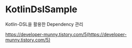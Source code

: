# KotlinDslSample
Kotlin-DSL을 활용한 Dependency 관리

https://developer-munny.tistory.com/5(https://developer-munny.tistory.com/5)
